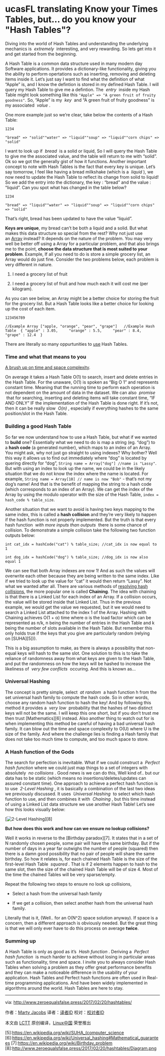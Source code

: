 ucasFL translating
Know your Times Tables, but... do you know your "Hash Tables"?
============================================================

Diving into the world of Hash Tables and understanding the underlying mechanics is  _extremely_  interesting, and very rewarding. So lets get into it and get started from the beginning.

A Hash Table is a common data structure used in many modern day Software applications. It provides a dictionary-like functionality, giving you the ability to perform opertations such as inserting, removing and deleting items inside it. Let’s just say I want to find what the definition of what “Apple” is, and I know the defintion is stored in my defined Hash Table. I will query my Hash Table to give me a defintion. The  _entry_  inside my Hash Table might look something like this `"Apple" => "A green fruit of fruity goodness"`. So, “Apple” is my  _key_  and “A green fruit of fruity goodness” is my associated  _value_ .

One more example just so we’re clear, take below the contents of a Hash Table:


```
1234
```

```
"bread" => "solid""water" => "liquid""soup" => "liquid""corn chips" => "solid"
```


I want to look up if  _bread_  is a solid or liquid, So I will query the Hash Table to give me the associated value, and the table will return to me with “solid”. Ok so we got the generally gist of how it functions. Another important concept to note with Hash Tables is the fact that every key is unique. Let’s say tomorrow, I feel like having a bread milkshake (which is a  _liquid_ ), we now need to update the Hash Table to reflect its change from solid to liquid! So we add the entry into the dictionary, the key : “bread” and the value : “liquid”. Can you spot what has changed in the table below?


```
1234
```
 
```
"bread" => "liquid""water" => "liquid""soup" => "liquid""corn chips" => "solid"
```
 

That’s right, bread has been updated to have the value “liquid”.

**Keys are unique**, my bread can’t be both a liquid and a solid. But what makes this data structure so special from the rest? Why not just use an [Array][1] instead? It depends on the nature of the problem. You may very well be better off using a Array for a particular problem, and that also brings me to the point, **choose the data structure that is most suited to your problem**. Example, If all you need to do is store a simple grocery list, an Array would do just fine. Consider the two problems below, each problem is very different in nature.

1.  I need a grocery list of fruit

2.  I need a grocery list of fruit and how much each it will cost me (per kilogram).

As you can see below, an Array might be a better choice for storing the fruit for the grocery list. But a Hash Table looks like a better choice for looking up the cost of each item.


```
123456789
```
 
```
//Example Array ["apple, "orange", "pear", "grape"]   //Example Hash Table  { "apple" : 3.05,     "orange" : 5.5,     "pear" : 8.4,     "grape" : 12.4  }
```


There are literally so many oppurtunities to [use][2] Hash Tables.

### Time and what that means to you

[A brush up on time and space complexity][3].

On average it takes a Hash Table O(1) to search, insert and delete entries in the Hash Table. For the unaware, O(1) is spoken as “Big O 1” and represents constant time. Meaning that the running time to perform each operation is not dependent on the amount of data in the dataset. We can also  _promise_  that for searching, inserting and deleting items will take constant time, “IF AND ONLY” IF the implementation of the Hash Table is done right. If it’s not, then it can be really slow  _O(n)_ , especially if everything hashes to the same position/slot in the Hash Table.

### Building a good Hash Table

So far we now understand how to use a Hash Table, but what if we wanted to **build** one? Essentially what we need to do is map a string (eg. “dog”) to a **hash code** (a generated number), which maps to an index of an Array. You might ask, why not just go straight to using indexes? Why bother? Well this way it allows us to find out immediately where “dog” is located by quering directly for “dog”, `String name = Array["dog"] //name is "Lassy"`. But with using an index to look up the name, we could be in the likely situation that we do not know the index where the name is located. For example, `String name = Array[10] // name is now "Bob"` - that’s not my dog’s name! And that is the benefit of mapping the string to a hash code (which corresponds to an index of an Array). We can get the index of the Array by using the modulo operator with the size of the Hash Table, `index = hash_code % table_size`.

Another situation that we want to avoid is having two keys mapping to the same index, this is called a **hash collision** and they’re very likely to happen if the hash function is not properly implemented. But the truth is that every hash function  _with more inputs than outputs_  there is some chance of collision. To demonstrate a simple collision take the following two function outputs below:

`int cat_idx = hashCode("cat") % table_size; //cat_idx is now equal to 1`

`int dog_idx = hashCode("dog") % table_size; //dog_idx is now also equal 1`

We can see that both Array indexes are now 1! And as such the values will overwrite each other because they are being written to the same index. Like if we tried to look up the value for “cat” it would then return “Lassy”. Not what we wanted after all. There are various methods of [resolving hash collisions][4], the more popular one is called **Chaining**. The idea with chaining is that there is a Linked List for each index of an Array. If a collision occurs, the value will be stored inside that Linked List. Thus in the previous example, we would get the value we requested, but it we would need to search a Linked List attached to the index 1 of the Array. Hashing with Chaining achieves O(1 + α) time where α is the load factor which can be represented as n/k, n being the number of entries in the Hash Table and k being the number of slots available in the Hash Table. But remember this only holds true if the keys that you give are particularly random (relying on [SUHA][5])).

This is a big assumption to make, as there is always a possibility that non-equal keys will hash to the same slot. One solution to this is to take the reliance of randomness away from what keys are given to the Hash Table, and put the randomness on how the keys will be hashed to increase the likeliness of  _very few conflicts_  occuring. And this is known as…

### Universal Hashing

The concept is pretty simple, select  _at random_  a hash function h from the set universal hash family to compute the hash code. So in other words, choose any random hash function to hash the key! And by following this method it provides a  _very low_  probability that the hashes of two distinct keys will not be the same. I will keep this one short, but if you don’t trust me then trust [Mathematics][6] instead. Also another thing to watch out for is when implementing this method be careful of having a bad universal hash family. It can blow out the time and space complexity to O(U) where U is the size of the family. And where the challenge lies is finding a Hash family that does not take too much time to compute, and too much space to store.

### A Hash function of the Gods

The search for perfection is inevitable. What if we could construct a  _Perfect hash function_ where we could just map things to a set of integers with absolutely  _no collisions_ . Good news is we can do this, Well kind of.. but our data has to be static (which means no insertions/deletes/updates can assured constant time). One approach to achieve a perfect hash function is to use  _2-Level Hashing_ , it is basically a combination of the last two ideas we previously discussed. It uses  _Universal Hashing_  to select which hash function to use, and then combines it with  _Chaining_ , but this time instead of using a Linked List data structure we use another Hash Table! Let’s see how this looks visually below:

 [![2-Level Hashing](http://www.zeroequalsfalse.press/2017/02/20/hashtables/Diagram.png "2-Level Hashing")][8] 

**But how does this work and how can we ensure no lookup collisions?**

Well it works in reverse to the [Birthday paradox][7]. It states that in a set of N randomly chosen people, some pair will have the same birthday. But if the number of days in a year far outwighs the number of people (squared) then there is a damn good possibility that no pair of people will share the same birthday. So how it relates is, for each chained Hash Table is the size of the first-level Hash Table  _squared_ . That is if 2 elements happen to hash to the same slot, then the size of the chained Hash Table will be of size 4\. Most of the time the chained Tables will be very sparse/empty.

Repeat the following two steps to ensure no look up collisions,

*   Select a hash from the universal hash family

*   If we get a collision, then select another hash from the universal hash family.

Literally that is it, (Well.. for an O(N^2) space solution anyway). If space is a concern, then a different approach is obviously needed. But the great thing is that we will only ever have to do this process on average **twice**.

### Summing up

A Hash Table is only as good as it’s  _Hash function_ . Deriving a  _Perfect hash function_  is much harder to achieve without losing in particular areas such as functionality, time and space. I invite you to always consider Hash Tables when solving a problem as they offer great performance benefits and they can make a noticeable difference in the usability of your application. Hash Tables and Perfect hash functions are often used in Real-time programming applications. And have been widely implemented in algorithms around the world. Hash Tables are here to stay.

--------------------------------------------------------------------------------

via: http://www.zeroequalsfalse.press/2017/02/20/hashtables/

作者：[Marty Jacobs][a]
译者：[译者ID](https://github.com/译者ID)
校对：[校对者ID](https://github.com/校对者ID)

本文由 [LCTT](https://github.com/LCTT/TranslateProject) 原创编译，[Linux中国](https://linux.cn/) 荣誉推出

[a]:http://www.zeroequalsfalse.press/about
[1]:https://en.wikipedia.org/wiki/Array_data_type
[2]:https://en.wikipedia.org/wiki/Hash_table#Uses
[3]:https://www.hackerearth.com/practice/basic-programming/complexity-analysis/time-and-space-complexity/tutorial/
[4]:https://en.wikipedia.org/wiki/Hash_table#Collision_resolution
[5]:https://en.wikipedia.org/wiki/SUHA_(computer_science
[6]:https://en.wikipedia.org/wiki/Universal_hashing#Mathematical_guarantees
[7]:https://en.wikipedia.org/wiki/Birthday_problem
[8]:http://www.zeroequalsfalse.press/2017/02/20/hashtables/Diagram.png
